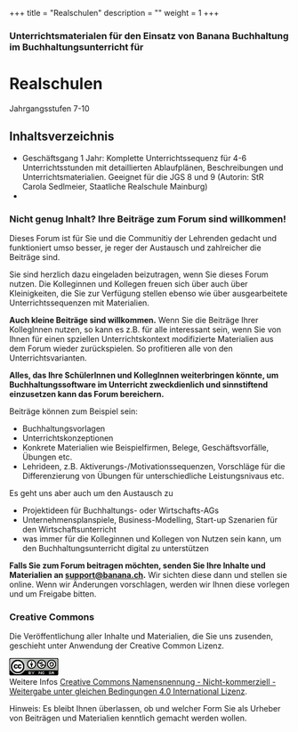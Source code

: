 +++
title = "Realschulen"
description = ""
weight = 1
+++

### Unterrichtsmaterialen für den Einsatz von Banana Buchhaltung im Buchhaltungsunterricht für
# Realschulen

Jahrgangsstufen 7-10


## Inhaltsverzeichnis

* Geschäftsgang 1 Jahr: Komplette Unterrichtssequenz für 4-6 Unterrichtsstunden mit detaillierten Ablaufplänen, Beschreibungen und Unterrichtsmaterialien. Geeignet für die JGS 8 und 9 (Autorin: StR Carola Sedlmeier, Staatliche Realschule Mainburg)
* 

### Nicht genug Inhalt? Ihre Beiträge zum Forum sind willkommen!

Dieses Forum ist für Sie und die Communitiy der Lehrenden gedacht und funktioniert umso besser, je reger der Austausch und zahlreicher die Beiträge sind.

Sie sind herzlich dazu eingeladen beizutragen, wenn Sie dieses Forum nutzen. Die Kolleginnen und Kollegen freuen sich über auch über Kleinigkeiten, die Sie zur Verfügung stellen ebenso wie über ausgearbeitete Unterrichtssequenzen mit Materialien. 

**Auch kleine Beiträge sind willkommen.** Wenn Sie die Beiträge Ihrer KollegInnen nutzen, so kann es z.B. für alle interessant sein, wenn Sie von Ihnen für einen spziellen Unterrichtskontext modifizierte Materialien aus dem Forum wieder zurückspielen. So profitieren alle von den Unterrichtsvarianten.

**Alles, das Ihre SchülerInnen und KollegInnen weiterbringen könnte, um Buchhaltungssoftware im Unterricht zweckdienlich und sinnstiftend einzusetzen kann das Forum bereichern.**

Beiträge können zum Beispiel sein:

* Buchhaltungsvorlagen
* Unterrichtskonzeptionen
* Konkrete Materialien wie Beispielfirmen, Belege, Geschäftsvorfälle, Übungen etc.
* Lehrideen, z.B. Aktiverungs-/Motivationssequenzen, Vorschläge für die Differenzierung von Übungen für unterschiedliche Leistungsnivaus etc.

Es geht uns aber auch um den Austausch zu

* Projektideen für Buchhaltungs- oder Wirtschafts-AGs
* Unternehmensplanspiele, Business-Modelling, Start-up Szenarien für den Wirtschaftsunterricht
* was immer für die Kolleginnen und Kollegen von Nutzen sein kann, um den Buchhaltungsunterricht digital zu unterstützen

**Falls Sie zum Forum beitragen möchten, senden Sie Ihre Inhalte und Materialien an support@banana.ch.** Wir sichten diese dann und stellen sie online. Wenn wir Änderungen vorschlagen, werden wir Ihnen diese vorlegen und um Freigabe bitten.

### Creative Commons

Die Veröffentlichung aller Inhalte und Materialien, die Sie uns zusenden, geschieht unter Anwendung der Creative Common Lizenz.

<a rel="license" href="http://creativecommons.org/licenses/by-nc-sa/4.0/"><img alt="Creative Commons Lizenzvertrag" style="border-width:0" src="https://github.com/BananaEducation/Germany/raw/master/CC_Licence.png" /></a><br />Weitere Infos <a rel="license" href="http://creativecommons.org/licenses/by-nc-sa/4.0/">Creative Commons Namensnennung - Nicht-kommerziell - Weitergabe unter gleichen Bedingungen 4.0 International Lizenz</a>.

Hinweis: Es bleibt Ihnen überlassen, ob und welcher Form Sie als Urheber von Beiträgen und Materialien kenntlich gemacht werden wollen.

 




